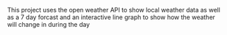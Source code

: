 This project uses the open weather API to show local weather data as well as a 7 day forcast and an interactive line graph to show how the weather will change in during the day
